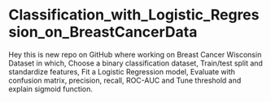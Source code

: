 # Classification_with_Logistic_Regression_on_BreastCancerData
Hey this is new repo on GitHub where working on Breast Cancer Wisconsin Dataset in which, Choose a binary classification dataset, Train/test split and standardize features, Fit a Logistic Regression model, Evaluate with confusion matrix, precision, recall, ROC-AUC and Tune threshold and explain sigmoid function.
